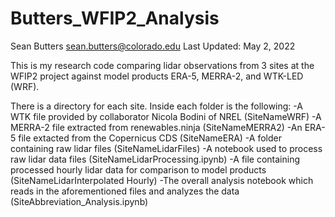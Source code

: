 # Butters_WFIP2_Analysis

Sean Butters
sean.butters@colorado.edu
Last Updated: May 2, 2022

This is my research code comparing lidar observations from 3 sites at the WFIP2 project against model products ERA-5, MERRA-2, and WTK-LED (WRF). 

There is a directory for each site. Inside each folder is the following:
-A WTK file provided by collaborator Nicola Bodini of NREL (SiteNameWRF)
-A MERRA-2 file extracted from renewables.ninja (SiteNameMERRA2)
-An ERA-5 file extacted from the Copernicus CDS (SiteNameERA)
-A folder containing raw lidar files (SiteNameLidarFiles)
-A notebook used to process raw lidar data files (SiteNameLidarProcessing.ipynb)
-A file containing processed hourly lidar data for comparison to model products (SiteNameLidarInterpolated Hourly)
-The overall analysis notebook which reads in the aforementioned files and analyzes the data (SiteAbbreviation_Analysis.ipynb)
